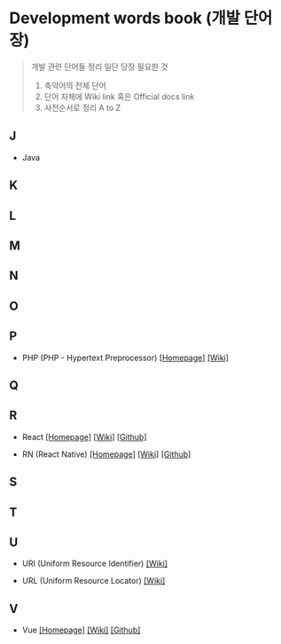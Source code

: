 # Development words book (개발 단어장)
> 개발 관련 단어들 정리
> 일단 당장 필요한 것
> 1. 축약어의 전체 단어
> 2. 단어 자체에 Wiki link 혹은 Official docs link
> 3. 사전순서로 정리 A to Z

## J
- Java

## K

## L

## M

## N

## O

## P
- PHP (PHP - Hypertext Preprocessor)
[\[Homepage\]](https://www.php.net/)
[\[Wiki\]](https://en.wikipedia.org/wiki/PHP)

## Q

## R
- React
[\[Homepage\]](https://reactjs.org/)
[\[Wiki\]](https://en.wikipedia.org/wiki/React_(web_framework))
[\[Github\]](https://github.com/facebook/react)

- RN (React Native)
[\[Homepage\]](https://facebook.github.io/react-native/)
[\[Wiki\]](https://en.wikipedia.org/wiki/React_Native)
[\[Github\]](https://github.com/facebook/react-native)

## S

## T

## U
- URI (Uniform Resource Identifier)
[\[Wiki\]](https://en.wikipedia.org/wiki/Uniform_Resource_Identifier)

- URL (Uniform Resource Locator)
[\[Wiki\]](https://en.wikipedia.org/wiki/URL)

## V
- Vue
[\[Homepage\]](https://vuejs.org/)
[\[Wiki\]](https://en.wikipedia.org/wiki/Vue.js)
[\[Github\]](https://github.com/vuejs/vue)